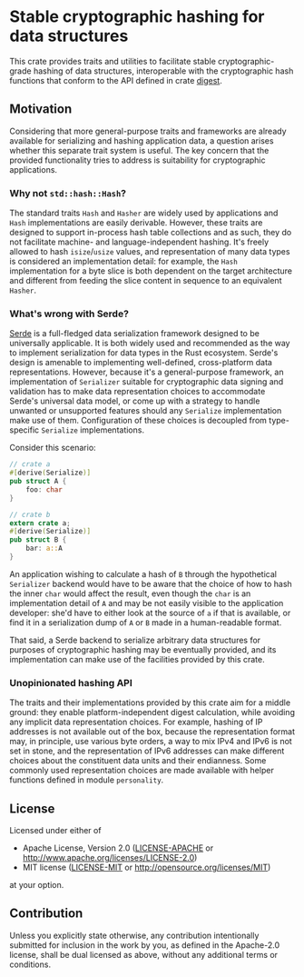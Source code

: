 # Stable cryptographic hashing for data structures

This crate provides traits and utilities to facilitate stable
cryptographic-grade hashing of data structures, interoperable with
the cryptographic hash functions that conform to the API defined in
crate [digest](https://crates.io/crates/digest).

## Motivation

Considering that more general-purpose traits and frameworks are already
available for serializing and hashing application data, a question arises
whether this separate trait system is useful. The key concern that the
provided functionality tries to address is suitability for cryptographic
applications.

### Why not `std::hash::Hash`?

The standard traits `Hash` and `Hasher` are widely used by applications and
`Hash` implementations are easily derivable. However, these traits are
designed to support in-process hash table collections and as such, they do
not facilitate machine- and language-independent hashing. It's freely
allowed to hash `isize`/`usize` values, and representation
of many data types is considered an implementation detail: for example,
the `Hash` implementation for a byte slice is both dependent on the target
architecture and different from feeding the slice content in sequence to an
equivalent `Hasher`.

### What's wrong with Serde?

[Serde](https://serde.rs/) is a full-fledged data serialization framework
designed to be universally applicable. It is both widely used and recommended
as the way to implement serialization for data types in the Rust ecosystem.
Serde's design is amenable to implementing well-defined, cross-platform
data representations. However, because it's a general-purpose framework,
an implementation of `Serializer` suitable for cryptographic data signing
and validation has to make data representation choices to accommodate
Serde's universal data model, or come up with a strategy to handle unwanted
or unsupported features should any `Serialize` implementation make
use of them.
Configuration of these choices is decoupled from type-specific `Serialize`
implementations.

Consider this scenario:

```rust
// crate a
#[derive(Serialize)]
pub struct A {
    foo: char
}
```

```rust
// crate b
extern crate a;
#[derive(Serialize)]
pub struct B {
    bar: a::A
}
```

An application wishing to calculate a hash of `B` through the hypothetical
`Serializer` backend would have to be aware that the choice of how to hash
the inner `char` would affect the result, even though the `char` is an
implementation detail of `A` and may be not easily visible to the
application developer: she'd have to either look at the source of `a`
if that is available, or find it in a serialization dump of `A` or `B` made in
a human-readable format.

That said, a Serde backend to serialize arbitrary data structures for
purposes of cryptographic hashing may be eventually provided, and its
implementation can make use of the facilities provided by this crate.

### Unopinionated hashing API

The traits and their implementations provided by this crate aim for a
middle ground: they enable platform-independent digest calculation, while
avoiding any implicit data representation choices. For example, hashing
of IP addresses is not available out of the box, because the representation
format may, in principle, use various byte orders, a way to mix IPv4 and IPv6
is not set in stone, and the representation of IPv6 addresses can make
different choices about the constituent data units and their endianness.
Some commonly used representation choices are made available with helper
functions defined in module `personality`.

## License

Licensed under either of

 * Apache License, Version 2.0
   ([LICENSE-APACHE](LICENSE-APACHE) or http://www.apache.org/licenses/LICENSE-2.0)
 * MIT license
   ([LICENSE-MIT](LICENSE-MIT) or http://opensource.org/licenses/MIT)

at your option.

## Contribution

Unless you explicitly state otherwise, any contribution intentionally submitted
for inclusion in the work by you, as defined in the Apache-2.0 license, shall be
dual licensed as above, without any additional terms or conditions.
